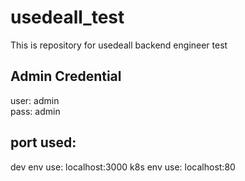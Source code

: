 # usedeall_test
This is repository for usedeall backend engineer test

## Admin Credential
user: admin<br>
pass: admin

## port used:
dev env use: localhost:3000
k8s env use: localhost:80
